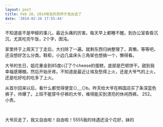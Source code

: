 ```yaml
---
layout: post
title: Feb 26，2014埃及的货终于发出去了
date: '2014-02-26 17:55:44'
---
```



不知道是不是甲醛的事儿，最近头痛的厉害。每天早上都睡不醒。到办公室昏昏沉沉，尤其吃完午饭，2个字，困沌。

家里终于上周天丁丁走后，大扫除了一遍。就剩东西归纳整理了，真懒。等等吧，还没想好怎么分类。鞋柜，小边几盒床头三角架也想搞一个，懒得看。

大爷的生日，姐花重金到85度c订了个cheese的蛋糕，底部是巴顿饼干。甜到我幸福感爆棚。然后开始牙疼。不知道是最近让埃及愁得上火，还是大爷气的上火，还是吃好吃的吃多了上火。

从首尔回来以后，看什么都觉得便宜⊙﹏⊙b。昨天给大爷在韩国店买了条深蓝色裤子，帅爆了。上班不能穿牛仔裤的大爷，难得能买到漂亮的休闲西裤。 252。小贵。

 

大爷灰走了，我又自由啦！自由啦！5555我的待遇还没个花好，妹的


